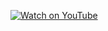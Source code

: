 
[![Watch on YouTube](https://img.youtube.com/vi/06rUdOECv34/0.jpg)](https://www.youtube.com/watch?v=06rUdOECv34)
